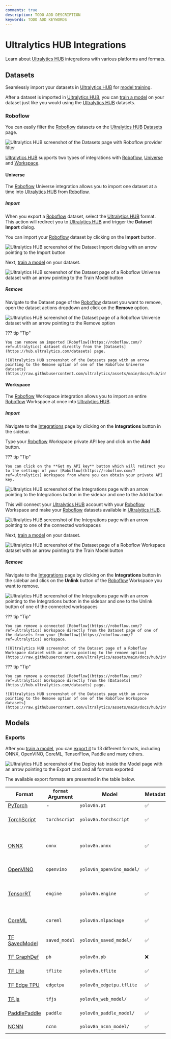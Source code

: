 ```yaml
---
comments: true
description: TODO ADD DESCRIPTION
keywords: TODO ADD KEYWORDS
---
```


# Ultralytics HUB Integrations

Learn about [Ultralytics HUB](https://bit.ly/ultralytics_hub) integrations with various platforms and formats.

## Datasets

Seamlessly import your datasets in [Ultralytics HUB](https://bit.ly/ultralytics_hub) for [model training](./models.md#train-model).

After a dataset is imported in [Ultralytics HUB](https://bit.ly/ultralytics_hub), you can [train a model](./models.md#train-model) on your dataset just like you would using the [Ultralytics HUB](https://bit.ly/ultralytics_hub) datasets.

### Roboflow

You can easily filter the [Roboflow](https://roboflow.com/?ref=ultralytics) datasets on the [Ultralytics HUB](https://bit.ly/ultralytics_hub) [Datasets](https://hub.ultralytics.com/datasets) page.

![Ultralytics HUB screenshot of the Datasets page with Roboflow provider filter](https://raw.githubusercontent.com/ultralytics/assets/main/docs/hub/integrations/hub_roboflow_1.jpg)

[Ultralytics HUB](https://bit.ly/ultralytics_hub) supports two types of integrations with [Roboflow](https://roboflow.com/?ref=ultralytics), [Universe](#universe) and [Workspace](#workspace).

#### Universe

The [Roboflow](https://roboflow.com/?ref=ultralytics) Universe integration allows you to import one dataset at a time into [Ultralytics HUB](https://bit.ly/ultralytics_hub) from [Roboflow](https://roboflow.com/?ref=ultralytics).

##### Import

When you export a [Roboflow](https://roboflow.com/?ref=ultralytics) dataset, select the [Ultralytics HUB](https://bit.ly/ultralytics_hub) format. This action will redirect you to [Ultralytics HUB](https://bit.ly/ultralytics_hub) and trigger the **Dataset Import** dialog.

You can import your [Roboflow](https://roboflow.com/?ref=ultralytics) dataset by clicking on the **Import** button.

![Ultralytics HUB screenshot of the Dataset Import dialog with an arrow pointing to the Import button](https://raw.githubusercontent.com/ultralytics/assets/main/docs/hub/integrations/hub_roboflow_universe_import_1.jpg)

Next, [train a model](./models.md#train-model) on your dataset.

![Ultralytics HUB screenshot of the Dataset page of a Roboflow Universe dataset with an arrow pointing to the Train Model button](https://raw.githubusercontent.com/ultralytics/assets/main/docs/hub/integrations/hub_roboflow_universe_import_2.jpg)

##### Remove

Navigate to the Dataset page of the [Roboflow](https://roboflow.com/?ref=ultralytics) dataset you want to remove, open the dataset actions dropdown and click on the **Remove** option.

![Ultralytics HUB screenshot of the Dataset page of a Roboflow Universe dataset with an arrow pointing to the Remove option](https://raw.githubusercontent.com/ultralytics/assets/main/docs/hub/integrations/hub_roboflow_universe_remove_1.jpg)

??? tip "Tip"

    You can remove an imported [Roboflow](https://roboflow.com/?ref=ultralytics) dataset directly from the [Datasets](https://hub.ultralytics.com/datasets) page.

    ![Ultralytics HUB screenshot of the Datasets page with an arrow pointing to the Remove option of one of the Roboflow Universe datasets](https://raw.githubusercontent.com/ultralytics/assets/main/docs/hub/integrations/hub_roboflow_remove_1.jpg)

#### Workspace

The [Roboflow](https://roboflow.com/?ref=ultralytics) Workspace integration allows you to import an entire [Roboflow](https://roboflow.com/?ref=ultralytics) Workspace at once into [Ultralytics HUB](https://bit.ly/ultralytics_hub).

##### Import

Navigate to the [Integrations](https://hub.ultralytics.com/settings?tab=integrations) page by clicking on the **Integrations** button in the sidebar.

Type your [Roboflow](https://roboflow.com/?ref=ultralytics) Workspace private API key and click on the **Add** button.

??? tip "Tip"

    You can click on the **Get my API key** button which will redirect you to the settings of your [Roboflow](https://roboflow.com/?ref=ultralytics) Workspace from where you can obtain your private API key.

![Ultralytics HUB screenshot of the Integrations page with an arrow pointing to the Integrations button in the sidebar and one to the Add button](https://raw.githubusercontent.com/ultralytics/assets/main/docs/hub/integrations/hub_roboflow_workspace_import_1.jpg)

This will connect your [Ultralytics HUB](https://bit.ly/ultralytics_hub) account with your [Roboflow](https://roboflow.com/?ref=ultralytics) Workspace and make your [Roboflow](https://roboflow.com/?ref=ultralytics) datasets available in [Ultralytics HUB](https://bit.ly/ultralytics_hub).

![Ultralytics HUB screenshot of the Integrations page with an arrow pointing to one of the connected workspaces](https://raw.githubusercontent.com/ultralytics/assets/main/docs/hub/integrations/hub_roboflow_workspace_import_2.jpg)

Next, [train a model](./models.md#train-model) on your dataset.

![Ultralytics HUB screenshot of the Dataset page of a Roboflow Workspace dataset with an arrow pointing to the Train Model button](https://raw.githubusercontent.com/ultralytics/assets/main/docs/hub/integrations/hub_roboflow_workspace_import_3.jpg)

##### Remove

Navigate to the [Integrations](https://hub.ultralytics.com/settings?tab=integrations) page by clicking on the **Integrations** button in the sidebar and click on the **Unlink** button of the [Roboflow](https://roboflow.com/?ref=ultralytics) Workspace you want to remove.

![Ultralytics HUB screenshot of the Integrations page  with an arrow pointing to the Integrations button in the sidebar and one to the Unlink button of one of the connected workspaces](https://raw.githubusercontent.com/ultralytics/assets/main/docs/hub/integrations/hub_roboflow_workspace_remove_1.jpg)

??? tip "Tip"

    You can remove a connected [Roboflow](https://roboflow.com/?ref=ultralytics) Workspace directly from the Dataset page of one of the datasets from your [Roboflow](https://roboflow.com/?ref=ultralytics) Workspace.

    ![Ultralytics HUB screenshot of the Dataset page of a Roboflow Workspace dataset with an arrow pointing to the remove option](https://raw.githubusercontent.com/ultralytics/assets/main/docs/hub/integrations/hub_roboflow_workspace_remove_2.jpg)

??? tip "Tip"

    You can remove a connected [Roboflow](https://roboflow.com/?ref=ultralytics) Workspace directly from the [Datasets](https://hub.ultralytics.com/datasets) page.

    ![Ultralytics HUB screenshot of the Datasets page with an arrow pointing to the Remove option of one of the Roboflow Workspace datasets](https://raw.githubusercontent.com/ultralytics/assets/main/docs/hub/integrations/hub_roboflow_remove_1.jpg)

## Models

### Exports

After you [train a model](./models.md#train-model), you can [export it](./models.md#deploy-model) to 13 different formats, including ONNX, OpenVINO, CoreML, TensorFlow, Paddle and many others.

![Ultralytics HUB screenshot of the Deploy tab inside the Model page with an arrow pointing to the Export card and all formats exported](https://raw.githubusercontent.com/ultralytics/assets/main/docs/hub/models/hub_deploy_model_1.jpg)

The available export formats are presented in the table below.

| Format                                            | `format` Argument | Model                     | Metadata | Arguments                                                            |
| ------------------------------------------------- | ----------------- | ------------------------- | -------- | -------------------------------------------------------------------- |
| [PyTorch](https://pytorch.org/)                   | -                 | `yolov8n.pt`              | ✅       | -                                                                    |
| [TorchScript](../integrations/torchscript.md)     | `torchscript`     | `yolov8n.torchscript`     | ✅       | `imgsz`, `optimize`, `batch`                                         |
| [ONNX](../integrations/onnx.md)                   | `onnx`            | `yolov8n.onnx`            | ✅       | `imgsz`, `half`, `dynamic`, `simplify`, `opset`, `batch`             |
| [OpenVINO](../integrations/openvino.md)           | `openvino`        | `yolov8n_openvino_model/` | ✅       | `imgsz`, `half`, `int8`, `batch`                                     |
| [TensorRT](../integrations/tensorrt.md)           | `engine`          | `yolov8n.engine`          | ✅       | `imgsz`, `half`, `dynamic`, `simplify`, `workspace`, `int8`, `batch` |
| [CoreML](../integrations/coreml.md)               | `coreml`          | `yolov8n.mlpackage`       | ✅       | `imgsz`, `half`, `int8`, `nms`, `batch`                              |
| [TF SavedModel](../integrations/tf-savedmodel.md) | `saved_model`     | `yolov8n_saved_model/`    | ✅       | `imgsz`, `keras`, `int8`, `batch`                                    |
| [TF GraphDef](../integrations/tf-graphdef.md)     | `pb`              | `yolov8n.pb`              | ❌       | `imgsz`, `batch`                                                     |
| [TF Lite](../integrations/tflite.md)              | `tflite`          | `yolov8n.tflite`          | ✅       | `imgsz`, `half`, `int8`, `batch`                                     |
| [TF Edge TPU](../integrations/edge-tpu.md)        | `edgetpu`         | `yolov8n_edgetpu.tflite`  | ✅       | `imgsz`, `batch`                                                     |
| [TF.js](../integrations/tfjs.md)                  | `tfjs`            | `yolov8n_web_model/`      | ✅       | `imgsz`, `half`, `int8`, `batch`                                     |
| [PaddlePaddle](../integrations/paddlepaddle.md)   | `paddle`          | `yolov8n_paddle_model/`   | ✅       | `imgsz`, `batch`                                                     |
| [NCNN](../integrations/ncnn.md)                   | `ncnn`            | `yolov8n_ncnn_model/`     | ✅       | `imgsz`, `half`, `batch`                                             |
